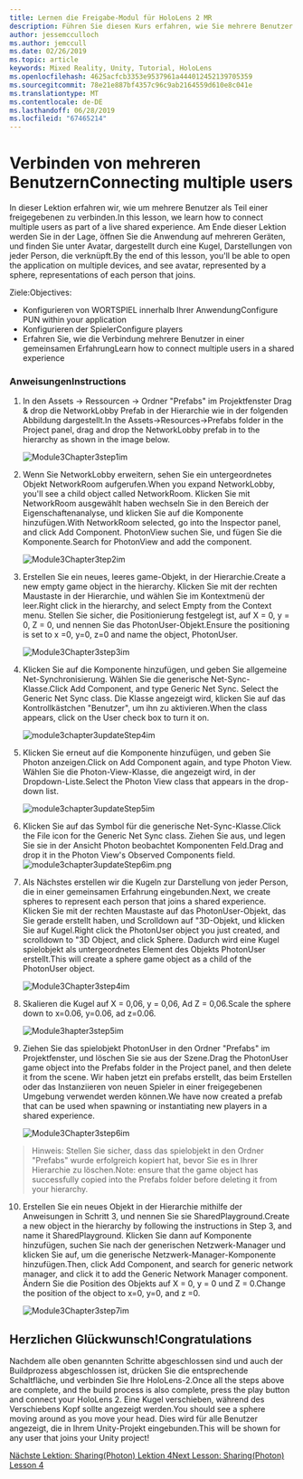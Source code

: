 ```yaml
---
title: Lernen die Freigabe-Modul für HoloLens 2 MR
description: Führen Sie diesen Kurs erfahren, wie Sie mehrere Benutzer freigegebene Umgebungen innerhalb einer HoloLens-2-Anwendung zu implementieren.
author: jessemcculloch
ms.author: jemccull
ms.date: 02/26/2019
ms.topic: article
keywords: Mixed Reality, Unity, Tutorial, HoloLens
ms.openlocfilehash: 4625acfcb3353e9537961a444012452139705359
ms.sourcegitcommit: 78e21e887bf4357c96c9ab2164559d610e8c041e
ms.translationtype: MT
ms.contentlocale: de-DE
ms.lasthandoff: 06/28/2019
ms.locfileid: "67465214"
---
```

# <a name="connecting-multiple-users"></a><span data-ttu-id="454d1-104">**Verbinden von mehreren Benutzern**</span><span class="sxs-lookup"><span data-stu-id="454d1-104">**Connecting multiple users**</span></span> 

<span data-ttu-id="454d1-105">In dieser Lektion erfahren wir, wie um mehrere Benutzer als Teil einer freigegebenen zu verbinden.</span><span class="sxs-lookup"><span data-stu-id="454d1-105">In this lesson, we learn how to connect multiple users as part of a live shared experience.</span></span> <span data-ttu-id="454d1-106">Am Ende dieser Lektion werden Sie in der Lage, öffnen Sie die Anwendung auf mehreren Geräten, und finden Sie unter Avatar, dargestellt durch eine Kugel, Darstellungen von jeder Person, die verknüpft.</span><span class="sxs-lookup"><span data-stu-id="454d1-106">By the end of this lesson, you'll be able to open the application on multiple devices, and see avatar, represented by a sphere, representations of each person that joins.</span></span> 

<span data-ttu-id="454d1-107">Ziele:</span><span class="sxs-lookup"><span data-stu-id="454d1-107">Objectives:</span></span>

- <span data-ttu-id="454d1-108">Konfigurieren von WORTSPIEL innerhalb Ihrer Anwendung</span><span class="sxs-lookup"><span data-stu-id="454d1-108">Configure PUN within your application</span></span>
- <span data-ttu-id="454d1-109">Konfigurieren der Spieler</span><span class="sxs-lookup"><span data-stu-id="454d1-109">Configure players</span></span>
- <span data-ttu-id="454d1-110">Erfahren Sie, wie die Verbindung mehrere Benutzer in einer gemeinsamen Erfahrung</span><span class="sxs-lookup"><span data-stu-id="454d1-110">Learn how to connect multiple users in a shared experience</span></span>

### <a name="instructions"></a><span data-ttu-id="454d1-111">Anweisungen</span><span class="sxs-lookup"><span data-stu-id="454d1-111">Instructions</span></span>

1. <span data-ttu-id="454d1-112">In den Assets -> Ressourcen -> Ordner "Prefabs" im Projektfenster Drag & drop die NetworkLobby Prefab in der Hierarchie wie in der folgenden Abbildung dargestellt.</span><span class="sxs-lookup"><span data-stu-id="454d1-112">In the Assets->Resources->Prefabs folder in the Project panel, drag and drop the NetworkLobby prefab in to the hierarchy as shown in the image below.</span></span>


   ![Module3Chapter3step1im](images/module3chapter3step1im.PNG)

2. <span data-ttu-id="454d1-114">Wenn Sie NetworkLobby erweitern, sehen Sie ein untergeordnetes Objekt NetworkRoom aufgerufen.</span><span class="sxs-lookup"><span data-stu-id="454d1-114">When you expand NetworkLobby, you'll see a child object called NetworkRoom.</span></span> <span data-ttu-id="454d1-115">Klicken Sie mit NetworkRoom ausgewählt haben wechseln Sie in den Bereich der Eigenschaftenanalyse, und klicken Sie auf die Komponente hinzufügen.</span><span class="sxs-lookup"><span data-stu-id="454d1-115">With NetworkRoom selected, go into the Inspector panel, and click Add Component.</span></span> <span data-ttu-id="454d1-116">PhotonView suchen Sie, und fügen Sie die Komponente.</span><span class="sxs-lookup"><span data-stu-id="454d1-116">Search for PhotonView and add the component.</span></span>

   ![Module3Chapter3tep2im](images/module3chapter3step2im.PNG)

3. <span data-ttu-id="454d1-118">Erstellen Sie ein neues, leeres game-Objekt, in der Hierarchie.</span><span class="sxs-lookup"><span data-stu-id="454d1-118">Create a new empty game object in the hierarchy.</span></span> <span data-ttu-id="454d1-119">Klicken Sie mit der rechten Maustaste in der Hierarchie, und wählen Sie im Kontextmenü der leer.</span><span class="sxs-lookup"><span data-stu-id="454d1-119">Right click in the hierarchy, and select Empty from the Context menu.</span></span> <span data-ttu-id="454d1-120">Stellen Sie sicher, die Positionierung festgelegt ist, auf X = 0, y = 0, Z = 0, und nennen Sie das PhotonUser-Objekt.</span><span class="sxs-lookup"><span data-stu-id="454d1-120">Ensure the positioning is set to x =0, y=0, z=0 and name the object, PhotonUser.</span></span>

   ![Module3Chapter3step3im](images/module3chapter3step3im.PNG)

4. <span data-ttu-id="454d1-122">Klicken Sie auf die Komponente hinzufügen, und geben Sie allgemeine Net-Synchronisierung. Wählen Sie die generische Net-Sync-Klasse.</span><span class="sxs-lookup"><span data-stu-id="454d1-122">Click Add Component, and type Generic Net Sync. Select the Generic Net Sync class.</span></span> <span data-ttu-id="454d1-123">Die Klasse angezeigt wird, klicken Sie auf das Kontrollkästchen "Benutzer", um ihn zu aktivieren.</span><span class="sxs-lookup"><span data-stu-id="454d1-123">When the class appears, click on the User check box to turn it on.</span></span> 

   ![module3chapter3updateStep4im](images/module3chapter3updateStep4im.png)

5. <span data-ttu-id="454d1-125">Klicken Sie erneut auf die Komponente hinzufügen, und geben Sie Photon anzeigen.</span><span class="sxs-lookup"><span data-stu-id="454d1-125">Click on Add Component again, and type Photon View.</span></span> <span data-ttu-id="454d1-126">Wählen Sie die Photon-View-Klasse, die angezeigt wird, in der Dropdown-Liste.</span><span class="sxs-lookup"><span data-stu-id="454d1-126">Select the Photon View class that appears in the drop-down list.</span></span>

   ![module3chapter3updateStep5im](images/module3chapter3updateStep5im.png)

6. <span data-ttu-id="454d1-128">Klicken Sie auf das Symbol für die generische Net-Sync-Klasse.</span><span class="sxs-lookup"><span data-stu-id="454d1-128">Click the File icon for the Generic Net Sync class.</span></span> <span data-ttu-id="454d1-129">Ziehen Sie aus, und legen Sie sie in der Ansicht Photon beobachtet Komponenten Feld.</span><span class="sxs-lookup"><span data-stu-id="454d1-129">Drag and drop it in the Photon View's Observed Components field.</span></span> ![module3chapter3updateStep6im.png](images/module3chapter3updateStep6im.png) 

7. <span data-ttu-id="454d1-131">Als Nächstes erstellen wir die Kugeln zur Darstellung von jeder Person, die in einer gemeinsamen Erfahrung eingebunden.</span><span class="sxs-lookup"><span data-stu-id="454d1-131">Next, we create spheres to represent each person that joins a shared experience.</span></span> <span data-ttu-id="454d1-132">Klicken Sie mit der rechten Maustaste auf das PhotonUser-Objekt, das Sie gerade erstellt haben, und Scrolldown auf "3D-Objekt, und klicken Sie auf Kugel.</span><span class="sxs-lookup"><span data-stu-id="454d1-132">Right click the PhotonUser object you just created, and scrolldown to "3D Object, and click Sphere.</span></span> <span data-ttu-id="454d1-133">Dadurch wird eine Kugel spielobjekt als untergeordnetes Element des Objekts PhotonUser erstellt.</span><span class="sxs-lookup"><span data-stu-id="454d1-133">This will create a sphere game object as a child of the PhotonUser object.</span></span>

   ![Module3Chapter3step4im](images/module3chapter3step4im.PNG)

8. <span data-ttu-id="454d1-135">Skalieren die Kugel auf X = 0,06, y = 0,06, Ad Z = 0,06.</span><span class="sxs-lookup"><span data-stu-id="454d1-135">Scale the sphere down to x=0.06, y=0.06, ad z=0.06.</span></span>

   ![Module3hapter3step5im](images/module3chapter3step5im.PNG)

9. <span data-ttu-id="454d1-137">Ziehen Sie das spielobjekt PhotonUser in den Ordner "Prefabs" im Projektfenster, und löschen Sie sie aus der Szene.</span><span class="sxs-lookup"><span data-stu-id="454d1-137">Drag the PhotonUser game object into the Prefabs folder in the Project panel, and then delete it from the scene.</span></span> <span data-ttu-id="454d1-138">Wir haben jetzt ein prefabs erstellt, das beim Erstellen oder das Instanziieren von neuen Spieler in einer freigegebenen Umgebung verwendet werden können.</span><span class="sxs-lookup"><span data-stu-id="454d1-138">We have now created a prefab that can be used when spawning or instantiating new players in a shared experience.</span></span>

   ![Module3Chapter3step6im](images/module3chapter3step6im.PNG)

> <span data-ttu-id="454d1-140">Hinweis: Stellen Sie sicher, dass das spielobjekt in den Ordner "Prefabs" wurde erfolgreich kopiert hat, bevor Sie es in Ihrer Hierarchie zu löschen.</span><span class="sxs-lookup"><span data-stu-id="454d1-140">Note: ensure that the game object has successfully copied into the Prefabs folder before deleting it from your hierarchy.</span></span>

10. <span data-ttu-id="454d1-141">Erstellen Sie ein neues Objekt in der Hierarchie mithilfe der Anweisungen in Schritt 3, und nennen Sie sie SharedPlayground.</span><span class="sxs-lookup"><span data-stu-id="454d1-141">Create a new object in the hierarchy by following the instructions in Step 3, and name it SharedPlayground.</span></span> <span data-ttu-id="454d1-142">Klicken Sie dann auf Komponente hinzufügen, suchen Sie nach der generischen Netzwerk-Manager und klicken Sie auf, um die generische Netzwerk-Manager-Komponente hinzufügen.</span><span class="sxs-lookup"><span data-stu-id="454d1-142">Then, click Add Component, and search for generic network manager, and click it to add the Generic Network Manager component.</span></span> <span data-ttu-id="454d1-143">Ändern Sie die Position des Objekts auf X = 0, y = 0 und Z = 0.</span><span class="sxs-lookup"><span data-stu-id="454d1-143">Change the position of the object to x=0, y=0, and z =0.</span></span>

    ![Module3Chapter3step7im](images/module3chapter3step7im.PNG)


## <a name="congratulations"></a><span data-ttu-id="454d1-145">Herzlichen Glückwunsch!</span><span class="sxs-lookup"><span data-stu-id="454d1-145">Congratulations</span></span>

<span data-ttu-id="454d1-146">Nachdem alle oben genannten Schritte abgeschlossen sind und auch der Buildprozess abgeschlossen ist, drücken Sie die entsprechende Schaltfläche, und verbinden Sie Ihre HoloLens-2.</span><span class="sxs-lookup"><span data-stu-id="454d1-146">Once all the steps above are complete, and the build process is also complete, press the play button and connect your HoloLens 2.</span></span> <span data-ttu-id="454d1-147">Eine Kugel verschieben, während des Verschiebens Kopf sollte angezeigt werden.</span><span class="sxs-lookup"><span data-stu-id="454d1-147">You should see a sphere moving around as you move your head.</span></span> <span data-ttu-id="454d1-148">Dies wird für alle Benutzer angezeigt, die in Ihrem Unity-Projekt eingebunden.</span><span class="sxs-lookup"><span data-stu-id="454d1-148">This will be shown for any user that joins your Unity project!</span></span>

<span data-ttu-id="454d1-149">[Nächste Lektion: Sharing(Photon) Lektion 4](mrlearning-sharing(photon)-ch4.md)</span><span class="sxs-lookup"><span data-stu-id="454d1-149">[Next Lesson: Sharing(Photon) Lesson 4](mrlearning-sharing(photon)-ch4.md)</span></span>

